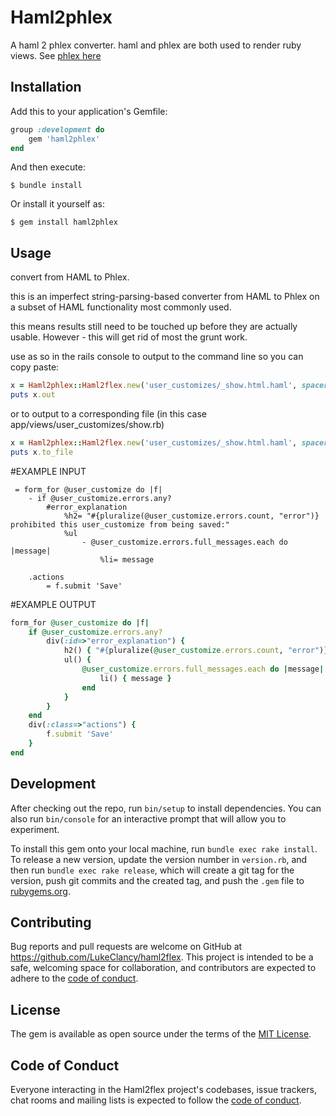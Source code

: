 # Haml2phlex

A haml 2 phlex converter. haml and phlex are both used to render ruby views. See [phlex here](https://phlex.fun)

## Installation

Add this to your application's Gemfile:

```ruby
group :development do
    gem 'haml2phlex'
end
```

And then execute:

    $ bundle install

Or install it yourself as:

    $ gem install haml2phlex

## Usage

convert from HAML to Phlex.

this is an imperfect string-parsing-based converter from HAML to Phlex on a subset of HAML functionality
most commonly used.

this means results still need to be touched up before they are actually usable. However - this will get
rid of most the grunt work.

use as so in the rails console to output to the command line so you can copy paste:
```ruby
x = Haml2phlex::Haml2flex.new('user_customizes/_show.html.haml', spacer: "\t", base_root: "app/views/")
puts x.out
```

or to output to a corresponding file (in this case app/views/user_customizes/show.rb)
```ruby
x = Haml2phlex::Haml2flex.new('user_customizes/_show.html.haml', spacer: "\t", base_root: "app/views/")
puts x.to_file
```

#EXAMPLE INPUT

```haml
 = form_for @user_customize do |f|
 	- if @user_customize.errors.any?
 		#error_explanation
 			%h2= "#{pluralize(@user_customize.errors.count, "error")} prohibited this user_customize from being saved:"
 			%ul
 				- @user_customize.errors.full_messages.each do |message|
 					%li= message

 	.actions
 		= f.submit 'Save'
```
#EXAMPLE OUTPUT

```ruby
form_for @user_customize do |f|
    if @user_customize.errors.any?
    	div(:id=>"error_explanation") {
			h2() { "#{pluralize(@user_customize.errors.count, "error")} prohibited this user_customize from being saved:" } 
			ul() {
				@user_customize.errors.full_messages.each do |message|
					li() { message } 
				end
			}
		}
	end
	div(:class=>"actions") {
		f.submit 'Save'
	}
end
```

## Development

After checking out the repo, run `bin/setup` to install dependencies. You can also run `bin/console` for an interactive prompt that will allow you to experiment.

To install this gem onto your local machine, run `bundle exec rake install`. To release a new version, update the version number in `version.rb`, and then run `bundle exec rake release`, which will create a git tag for the version, push git commits and the created tag, and push the `.gem` file to [rubygems.org](https://rubygems.org).

## Contributing

Bug reports and pull requests are welcome on GitHub at https://github.com/LukeClancy/haml2flex. This project is intended to be a safe, welcoming space for collaboration, and contributors are expected to adhere to the [code of conduct](https://github.com/LukeClancy/haml2flex/blob/master/CODE_OF_CONDUCT.md).

## License

The gem is available as open source under the terms of the [MIT License](https://opensource.org/licenses/MIT).

## Code of Conduct

Everyone interacting in the Haml2flex project's codebases, issue trackers, chat rooms and mailing lists is expected to follow the [code of conduct](https://github.com/LukeClancy/haml2flex/blob/master/CODE_OF_CONDUCT.md).
